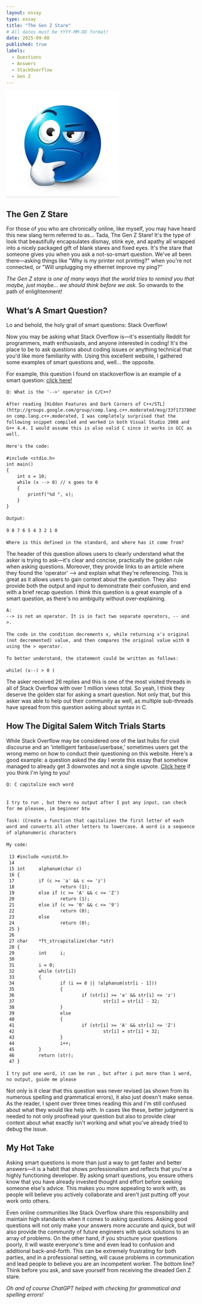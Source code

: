 ```yaml
---
layout: essay
type: essay
title: "The Gen Z Stare"
# All dates must be YYYY-MM-DD format!
date: 2025-09-08
published: true
labels:
  - Questions
  - Answers
  - StackOverflow
  - Gen Z
---
```


<img width="300px" class="rounded float-start pe-4" src="../img/smart-questions/emoji.jpg">

## The Gen Z Stare

For those of you who are chronically online, like myself, you may have heard this new slang term referred to as... Tada, The Gen Z Stare! It's the type of look that beautifully encapsulates dismay, stink eye, and apathy all wrapped into a nicely packaged gift of blank stares and fixed eyes. It's the stare that someone gives you when you ask a not-so-smart question. We've all been there—asking things like "Why is my printer not printing?" when you're not connected, or "Will unplugging my ethernet improve my ping?"

*The Gen Z stare is one of many ways that the world tries to remind you that maybe, just maybe... we should think before we ask.*
So onwards to the path of enlightenment!

## What’s A Smart Question?

Lo and behold, the holy grail of smart questions: Stack Overflow!

Now you may be asking what Stack Overflow is—it's essentially Reddit for programmers, math enthusiasts, and anyone interested in coding! It's the place to be to ask questions about coding issues or anything technical that you'd like more familiarity with. Using this excellent website, I gathered some examples of smart questions and, well... the opposite.

For example, this question I found on stackoverflow is an example of a smart question: [click here!](https://stackoverflow.com/questions/1642028/what-is-the-operator-in-c-c)
```
Q: What is the '-->' operator in C/C++?

After reading [Hidden Features and Dark Corners of C++/STL](http://groups.google.com/group/comp.lang.c++.moderated/msg/33f173780d58dd20) on comp.lang.c++.moderated, I was completely surprised that the following snippet compiled and worked in both Visual Studio 2008 and G++ 4.4. I would assume this is also valid C since it works in GCC as well.

Here's the code:

#include <stdio.h>
int main()
{
    int x = 10;
    while (x --> 0) // x goes to 0
    {
        printf("%d ", x);
    }
}

Output:

9 8 7 6 5 4 3 2 1 0

Where is this defined in the standard, and where has it come from?

```

The header of this question allows users to clearly understand what the asker is trying to ask—it's clear and concise, practically the golden rule when asking questions. Moreover, they provide links to an article where they found the 'operator' --> and explain what they're referencing. This is great as it allows users to gain context about the question. They also provide both the output and input to demonstrate their confusion, and end with a brief recap question. I think this question is a great example of a smart question, as there's no ambiguity without over-explaining.

```
A:
--> is not an operator. It is in fact two separate operators, -- and >.

The code in the condition decrements x, while returning x's original (not decremented) value, and then compares the original value with 0 using the > operator.

To better understand, the statement could be written as follows:

while( (x--) > 0 )

```

The asker received 26 replies and this is one of the most visited threads in all of Stack Overflow with over 1 million views total. So yeah, I think they deserve the golden star for asking a smart question. Not only that, but this asker was able to help out their community as well, as multiple sub-threads have spread from this question asking about syntax in C.

## How The Digital Salem Witch Trials Starts

While Stack Overflow may be considered one of the last hubs for civil discourse and an 'intelligent fanbase/userbase,' sometimes users get the wrong memo on how to conduct their questioning on this website. Here's a good example: a question asked the day I wrote this essay that somehow managed to already get 3 downvotes and not a single upvote. [Click here](https://stackoverflow.com/questions/79762561/c-capitalize-each-word) if you think I'm lying to you!

```
Q: C capitalize each word


I try to run , but there no output after I put any input, can check for me pleasee, im beginner btw

Task: (Create a function that capitalizes the first letter of each word and converts all other letters to lowercase. A word is a sequence of alphanumeric characters

My code:

 13 #include <unistd.h>
 14 
 15 int     alphanum(char c)
 16 {
 17         if (c >= 'a' && c <= 'z')
 18                 return (1);
 19         else if (c >= 'A' && c <= 'Z')
 20                 return (1);
 21         else if (c >= '0' && c <= '9')
 22                 return (0);
 23         else
 24                 return (0);
 25 }
 26 
 27 char    *ft_strcapitalize(char *str)
 28 {
 29         int     i;
 30 
 31         i = 0;
 32         while (str[i])
 33         {
 34                 if (i == 0 || !alphanum(str[i - 1]))
 35                 {
 36                         if (str[i] >= 'a' && str[i] <= 'z')
 37                                 str[i] = str[i] - 32;
 38                 }
 39                 else
 40                 {
 41                         if (str[i] >= 'A' && str[i] <= 'Z')
 42                                 str[i] = str[i] + 32;
 43                 }
 44                 i++;
 45         }
 46         return (str);
 47 }

I try put one word, it can be run , but after i put more than 1 word, no output, guide me please

```
Not only is it clear that this question was never revised (as shown from its numerous spelling and grammatical errors), it also just doesn't make sense. As the reader, I spent over three times reading this and I'm still confused about what they would like help with. In cases like these, better judgment is needed to not only proofread your question but also to provide clear context about what exactly isn't working and what you've already tried to debug the issue.

## My Hot Take

Asking smart questions is more than just a way to get faster and better answers—it is a habit that shows professionalism and reflects that you're a highly functioning developer. By asking smart questions, you ensure others know that you have already invested thought and effort before seeking someone else's advice. This makes you more appealing to work with, as people will believe you actively collaborate and aren't just putting off your work onto others.

Even online communities like Stack Overflow share this responsibility and maintain high standards when it comes to asking questions. Asking good questions will not only make your answers more accurate and quick, but will also provide the community of future engineers with quick solutions to an array of problems. On the other hand, if you structure your questions poorly, it will waste everyone's time and even lead to confusion and additional back-and-forth. This can be extremely frustrating for both parties, and in a professional setting, will cause problems in communication and lead people to believe you are an incompetent worker.
The bottom line? Think before you ask, and save yourself from receiving the dreaded Gen Z stare.

*Oh and of course ChatGPT helped with checking for grammatical and spelling errors!*
